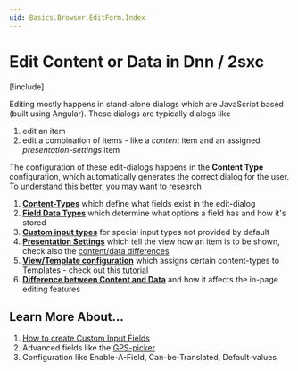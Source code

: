 ```yaml
---
uid: Basics.Browser.EditForm.Index
---
```

# Edit Content or Data in Dnn / 2sxc

[!include[](~/basics/stack/_shared-float-summary.md)]
<style> .context-box-summary .browser-edit-ui { visibility: visible; } </style>

Editing mostly happens in stand-alone dialogs which are JavaScript based (built using Angular). These dialogs are typically dialogs like

1. edit an item
1. edit a combination of items - like a _content_ item and an assigned _presentation-settings_ item

The configuration of these edit-dialogs happens in the **Content Type** configuration, which automatically generates the correct dialog for the user. To understand this better, you may want to research

1. **[Content-Types](xref:Basics.Data.ContentTypes.Index)** which define what fields exist in the edit-dialog
1. **[Field Data Types](xref:Basics.Data.Fields.Index)** which determine what options a field has and how it's stored
1. **[Custom input types](http://2sxc.org/en/Blog/post/custom-input-type-advanced-dynamic-data)** for special input types not provided by default
1. **[Presentation Settings](http://2sxc.org/en/docs/Separate-Presentation-Settings-from-Real-Content)** which tell the view how an item is to be shown, check also the [content/data differences](http://2sxc.org/en/blog/post/12-differences-when-templating-data-instead-of-content/source/dnnsoftware)
1. **[View/Template configuration](xref:Basics.App.Views)** which assigns certain content-types to Templates - check out this [tutorial](https://2sxc.org/en/Learn/Getting-started-with-creating-stuff/First-Content-Template)
1. **[Difference between Content and Data](http://2sxc.org/en/blog/post/12-differences-when-templating-data-instead-of-content)** and how it affects the in-page editing features


## Learn More About...

1. [How to create Custom Input Fields](xref:JsCode.CustomFields.Index)
1. Advanced fields like the [GPS-picker](xref:Basics.Data.Fields.CustomGps)
1. Configuration like Enable-A-Field, Can-be-Translated, Default-values
